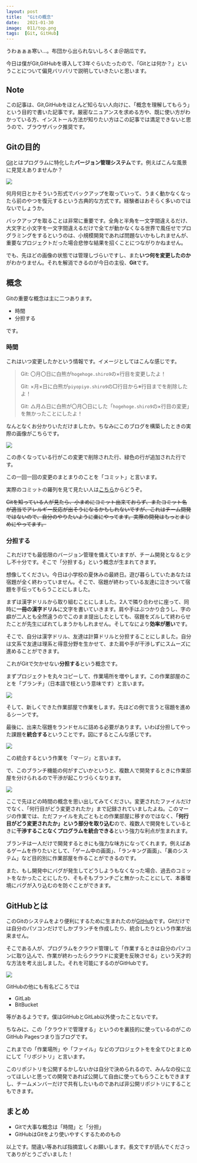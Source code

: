 ```yaml
---
layout: post
title:  "Gitの概念"
date:   2021-01-30
image:  011/top.png
tags:  [Git, GitHub]
---
```


うわぁぁぁ寒い…。布団から出られないしろくま＠胡瓜です。

今日は僕がGit,GitHubを導入して3年ぐらいたったので、「Gitとは何か？」ということについて偏見バリバリで説明していきたいと思います。

## Note

この記事は、Git,GitHubをほとんど知らない人向けに、「概念を理解してもらう」という目的で書いた記事です。厳密なニュアンスを求める方や、既に使い方がわかっている方、インストール方法が知りたい方はこの記事では満足できないと思うので、ブラウザバック推奨です。

## Gitの目的

[Git](https://git-scm.com/)とはプログラムに特化した**バージョン管理システム**です。例えばこんな風景に見覚えありませんか？

![]({{site.baseurl}}/img/011/001.png)

何月何日とかそういう形式でバックアップを取っていって、うまく動かなくなったら前のやつを復元するという古典的な方式です。経験者はおそらく多いのではないでしょうか。

バックアップを取ることは非常に重要です。全角と半角を一文字間違えるだけ、大文字と小文字を一文字間違えるだけで全てが動かなくなる世界で風任せでプログラミングをするというのは、小規模開発であれば問題ないかもしれませんが、重要なプロジェクトだった場合悲惨な結果を招くことにつながりかねません。

でも、先ほどの画像の状態では管理しづらいですし、また**いつ何を変更したのか**がわかりません。それを解消できるのが今日の主役、**Git**です。

## 概念

Gitの重要な概念は主に二つあります。

- 時間
- 分担する

です。

### 時間

これはいつ変更したかという情報です。イメージとしてはこんな感じです。

> Git: 〇月〇日に白熊が`hogehoge.shiro9`の×行目を変更したよ！
> 
> Git: ×月×日に白熊が`piyopiyo.shiro9`の□行目から※行目までを削除したよ！
> 
> Git: △月△日に白熊が〇月〇日にした「`hogehoge.shiro9`の×行目の変更」を無かったことにしたよ！

なんとなくお分かりいただけましたか。ちなみにこのブログを構築したときの実際の画像がこちらです。

![]({{site.baseurl}}/img/011/002.png)

この赤くなっている行がこの変更で削除された行、緑色の行が追加された行です。

この一回一回の変更のまとまりのことを「コミット」と言います。

実際のコミットの羅列を見て見たい人は[こちら](https://github.com/shirokuma-89/shirokuma-89.github.io/commits/main)からどうぞ。

~~Gitを知っている人が見たら、小まめにコミット出来ておらず、またコミット名が適当でアレルギー反応が出そうになるかもしれないですが、これはチーム開発ではないので、自分のやりたいように楽にやってます。実際の開発はもっとまじめにやってます。~~

### 分担する

これだけでも最低限のバージョン管理を備えていますが、チーム開発となると少し不十分です。そこで「分担する」という概念が生まれてきます。

想像してください。今日は小学校の夏休みの最終日。遊び暮らしていたあなたは宿題が全く終わっていません。そこで、宿題が終わっている友達に泣きついて宿題を手伝ってもらうことにしました。

まずは漢字ドリルから取り組むことにしました。2人で隣り合わせに座って、同時に**一冊の漢字ドリル**に文字を書いていきます。肩や手はぶつかり合うし、字の癖が二人とも全然違うのでこのまま提出したとしても、宿題をズルして終わらせたことが先生にばれてしまうかもしれません。そしてなにより**効率が悪い**です。

そこで、自分は漢字ドリル、友達は計算ドリルと分担することにしました。自分は文系で友達は理系と得意分野を生かせて、また肩や手が干渉しずにスムーズに進めることができます。

これがGitで欠かせない**分担する**という概念です。

まずプロジェクトを丸々コピーして、作業場所を増やします。この作業部屋のことを「ブランチ」（日本語で枝という意味です）と言います。

![]({{site.baseurl}}/img/011/003.png)

そして、新しくできた作業部屋で作業をします。先ほどの例で言うと宿題を進めるシーンです。

最後に、出来た宿題をランドセルに詰める必要があります。いわば分担してやった課題を**統合する**ということです。図にするとこんな感じです。

![]({{site.baseurl}}/img/011/004.png)

この統合するという作業を「マージ」と言います。

で、このブランチ機能の何がすごいかというと、複数人で開発するときに作業部屋を分けられるので干渉が起こりづらくなります。

![]({{site.baseurl}}/img/011/005.png)

ここで先ほどの時間の概念を思い出してみてください。変更されたファイルだけでなく、「何行目がどう変更されたか」まで記録されていましたよね。このマージの作業では、ただファイルを丸ごともとの作業部屋に移すのではなく、**「何行目がどう変更されたか」という部分を取り込む**ので、複数人で開発をしているときに**干渉することなくプログラムを統合できる**という強力な利点が生まれます。

ブランチは一人だけで開発するときにも強力な味方になってくれます。例えばあるゲームを作りたいとして、「ゲーム中の画面」、「ランキング画面」、「裏のシステム」など目的別に作業部屋を作ることができるのです。

また、もし開発中にバグが発生してどうしようもなくなった場合、過去のコミットをなかったことにしたり、そもそもブランチごと無かったことにして、本番環境にバグが入り込むのを防ぐことができます。

## GitHubとは

このGitのシステムをより便利にするために生まれたのが[GitHub](https://github.com/)です。Gitだけでは自分のパソコンだけでしかブランチを作成したり、統合したりという作業が出来ません。

そこである人が、プログラムをクラウド管理して「作業するときは自分のパソコンに取り込んで、作業が終わったらクラウドに変更を反映させる」という天才的な方法を考え出しました。それを可能にするのがGitHubです。

![]({{site.baseurl}}/img/011/006.png)

GitHubの他にも有名どころでは

- GitLab
- BitBucket

等があるようです。僕はGitHubとGitLab以外使ったことないです。

ちなみに、この「クラウドで管理する」というのを裏技的に使っているのがこのGitHub Pagesつまり当ブログです。

これまでの「作業場所」や「ファイル」などのプロジェクトをを全てひとまとめにして「リポジトリ」と言います。

このリポジトリを公開するかしないかは自分で決められるので、みんなの役に立ってほしいと思っての開発であれば公開して自由に使ってもらうこともできますし、チームメンバーだけで共有したいものであれば非公開リポジトリにすることもできます。

## まとめ

- Gitで大事な概念は「時間」と「分担」
- GitHubはGitをより使いやすくするためのもの

以上です。間違い等あれば指摘宜しくお願いします。長文ですが読んでくださってありがとうございました！